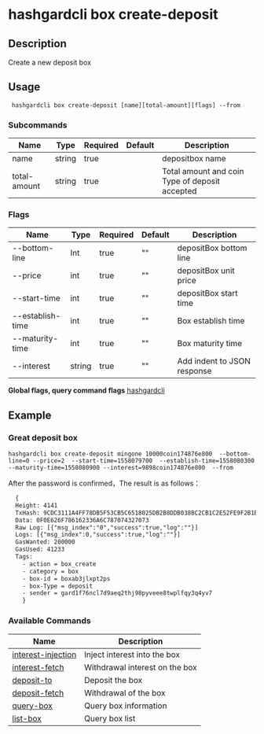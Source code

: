 # hashgardcli box create-deposit

## Description

Create a new deposit box


## Usage

```shell
 hashgardcli box create-deposit [name][total-amount][flags] --from
```

### Subcommands


| Name         | Type  | Required  | Default| Description            |
| ------------ | ------ | -------- | ------ | -------------------- |
| name         | string | true      |        | depositbox name     |
| total-amount | string | true      |        | Total amount and coin Type of deposit accepted |

### Flags

| Name            | Type  | Required  | Default| Description                      |
| ---------------- | ------ | -------- | ------ | ------------------------------ |
| --bottom-line    | Int    | true     | ""     | depositBox bottom line        |
| --price          | int    | true     | ""     |  depositBox unit price |
| --start-time     | int    | true      | ""     | depositBox start time               |
| --establish-time | int    | true     | ""     | Box establish time              |
| --maturity-time  | int    | true     | ""     | Box maturity time                   |
| --interest       | string | true     | ""     | Add indent to JSON response           |

**Global flags, query command flags** [hashgardcli](../README.md)

## Example
### Great deposit box
```shell
hashgardcli box create-deposit mingone 10000coin174876e800  --bottom-line=0 --price=2  --start-time=1558079700  --establish-time=1558080300 --maturity-time=1558080900 --interest=9898coin174876e800  --from
```
After the password is confirmed，The result is as follows：
```txt
  {
  Height: 4141
  TxHash: 9CDC3111A4FF78DB5F53CB5C6518025DB2B8DDB038BC2CB1C2E52FE9F2B1BD91
  Data: 0F0E626F786162336A6C787074327073
  Raw Log: [{"msg_index":"0","success":true,"log":""}]
  Logs: [{"msg_index":0,"success":true,"log":""}]
  GasWanted: 200000
  GasUsed: 41233
  Tags:
    - action = box_create
    - category = box
    - box-id = boxab3jlxpt2ps
    - box-Type = deposit
    - sender = gard1f76ncl7d9aeq2thj98pyveee8twplfqy3q4yv7
    }
```



### Available Commands

| Name                                  | Description                    |
| ------------------------------------------- | ---------------------------- |
| [interest-injection](interest-injection.md) | Inject interest into the box |
| [interest-fetch](interest-fetch.md)         | Withdrawal interest on the box |
| [deposit-to](deposit-to.md)                 | Deposit the box |
| [deposit-fetch](deposit-fetch.md)           | Withdrawal of the box |
| [query-box](query-box.md)                   | Query box information   |
| [list-box](list-box.md)                     | Query box list       |
